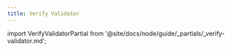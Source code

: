 ```yaml
---
title: Verify Validator
---
```


import VerifyValidatorPartial from '@site/docs/node/guide/_partials/_verify-validator.md';

<VerifyValidatorPartial />